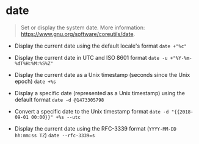 # date
> Set or display the system date.
> More information: <https://www.gnu.org/software/coreutils/date>.

- Display the current date using the default locale's format
`date +"%c"`

- Display the current date in UTC and ISO 8601 format
`date -u +"%Y-%m-%dT%H:%M:%S%Z"`

- Display the current date as a Unix timestamp (seconds since the Unix epoch)
`date +%s`

- Display a specific date (represented as a Unix timestamp) using the default format
`date -d @1473305798`

- Convert a specific date to the Unix timestamp format
`date -d "{{2018-09-01 00:00}}" +%s --utc`

- Display the current date using the RFC-3339 format (`YYYY-MM-DD hh:mm:ss TZ`)
`date --rfc-3339=s`
